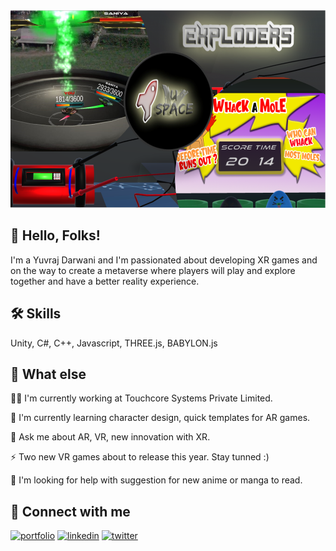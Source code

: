 
<img src="https://raw.githubusercontent.com/pulsingcoder/YuvrajDarwani/main/new.png " width="563" height="316">


## 🚀 Hello, Folks!
I'm a Yuvraj Darwani and I'm passionated about developing XR games and on the way to create a metaverse where players will play and explore together and have a better reality experience.

## 🛠 Skills
Unity, C#, C++, Javascript, THREE.js, BABYLON.js

## 🤔 What else
👩‍💻 I'm currently working at Touchcore Systems Private Limited.

🧠 I'm currently learning character design, quick templates for AR games.

💬 Ask me about AR, VR, new innovation with XR.

⚡️ Two new VR games about to release this year. Stay tunned :)

🤔 I'm looking for help with suggestion for new anime or manga to read.


## 🔗 Connect with me
[![portfolio](https://img.shields.io/badge/my_portfolio-000?style=for-the-badge&logo=ko-fi&logoColor=white)](https://pulsingcoder.github.io/Portfolio/)
[![linkedin](https://img.shields.io/badge/linkedin-0A66C2?style=for-the-badge&logo=linkedin&logoColor=white)](https://www.linkedin.com/in/yuvrajdarwani17/)
[![twitter](https://img.shields.io/badge/twitter-1DA1F2?style=for-the-badge&logo=twitter&logoColor=white)](https://twitter.com/DarwaniYuvraj)



